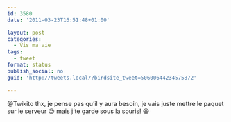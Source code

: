 ```yaml
---
id: 3580
date: '2011-03-23T16:51:48+01:00'

layout: post
categories:
  - Vis ma vie
tags:
  - tweet
format: status
publish_social: no
guid: 'http://tweets.local/?birdsite_tweet=50600644234575872'

---
```


@Twikito thx, je pense pas qu’il y aura besoin, je vais juste mettre le paquet sur le serveur 😉 mais j’te garde sous la souris! 😀